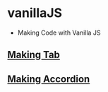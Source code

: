 # vanillaJS
- Making Code with Vanilla JS


## <a href="https://github.com/mook9288/vanillaJS/tree/master/src/tab">Making Tab</a>
## <a href="https://github.com/mook9288/vanillaJS/tree/master/src/accordion">Making Accordion</a>